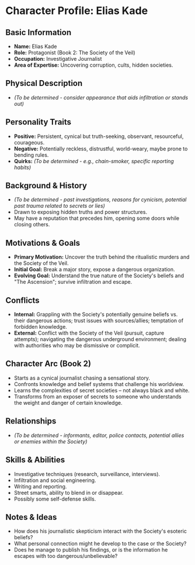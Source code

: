# Character Profile: Elias Kade

## Basic Information
- **Name:** Elias Kade
- **Role:** Protagonist (Book 2: The Society of the Veil)
- **Occupation:** Investigative Journalist
- **Area of Expertise:** Uncovering corruption, cults, hidden societies.

## Physical Description
- *(To be determined - consider appearance that aids infiltration or stands out)*

## Personality Traits
- **Positive:** Persistent, cynical but truth-seeking, observant, resourceful, courageous.
- **Negative:** Potentially reckless, distrustful, world-weary, maybe prone to bending rules.
- **Quirks:** *(To be determined - e.g., chain-smoker, specific reporting habits)*

## Background & History
- *(To be determined - past investigations, reasons for cynicism, potential past trauma related to secrets or lies)*
- Drawn to exposing hidden truths and power structures.
- May have a reputation that precedes him, opening some doors while closing others.

## Motivations & Goals
- **Primary Motivation:** Uncover the truth behind the ritualistic murders and the Society of the Veil.
- **Initial Goal:** Break a major story, expose a dangerous organization.
- **Evolving Goal:** Understand the true nature of the Society's beliefs and "The Ascension"; survive infiltration and escape.

## Conflicts
- **Internal:** Grappling with the Society's potentially genuine beliefs vs. their dangerous actions; trust issues with sources/allies; temptation of forbidden knowledge.
- **External:** Conflict with the Society of the Veil (pursuit, capture attempts); navigating the dangerous underground environment; dealing with authorities who may be dismissive or complicit.

## Character Arc (Book 2)
- Starts as a cynical journalist chasing a sensational story.
- Confronts knowledge and belief systems that challenge his worldview.
- Learns the complexities of secret societies – not always black and white.
- Transforms from an exposer of secrets to someone who understands the weight and danger of certain knowledge.

## Relationships
- *(To be determined - informants, editor, police contacts, potential allies or enemies within the Society)*

## Skills & Abilities
- Investigative techniques (research, surveillance, interviews).
- Infiltration and social engineering.
- Writing and reporting.
- Street smarts, ability to blend in or disappear.
- Possibly some self-defense skills.

## Notes & Ideas
- How does his journalistic skepticism interact with the Society's esoteric beliefs?
- What personal connection might he develop to the case or the Society?
- Does he manage to publish his findings, or is the information he escapes with too dangerous/unbelievable? 